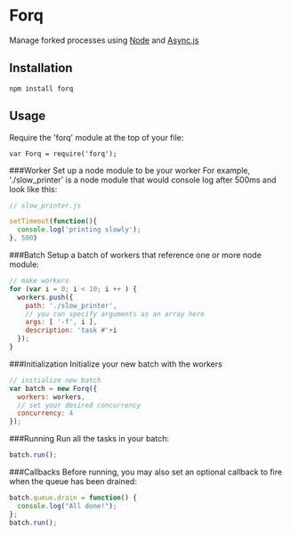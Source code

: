 # Forq

Manage forked processes using [Node](http://nodejs.org/) and [Async.js](https://github.com/caolan/async)

## Installation

```
npm install forq

```

## Usage

Require the 'forq' module at the top of your file:

```
var Forq = require('forq');
```

###Worker
Set up a node module to be your worker For example, './slow_printer' is a node module that would console log after 500ms and look like this:

```javascript
// slow_printer.js

setTimeout(function(){
  console.log('printing slowly');
}, 500)
```

###Batch
Setup a batch of workers that reference one or more node module:

```javascript
// make workers
for (var i = 0; i < 10; i ++ ) {
  workers.push({
    path: './slow_printer',
    // you can specify arguments as an array here
    args: [ '-f', i ],
    description: 'task #'+i
  });
}
```

###Initialization
Initialize your new batch with the workers

```javascript
// initialize new batch
var batch = new Forq({
  workers: workers,
  // set your desired concurrency
  concurrency: 4
});
```

###Running
Run all the tasks in your batch:

```javascript
batch.run();
```

###Callbacks
Before running, you may also set an optional callback to fire when the queue has been drained:

```javascript
batch.queue.drain = function() {
  console.log("All done!");
};
batch.run();
```